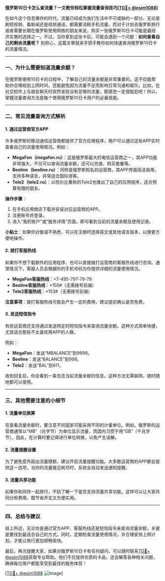 **俄罗斯10日卡怎么查流量？一文教你轻松掌握流量查询技巧[[TG💪+ @esim1088](https://t.me/s/esim1088)]**

在如今这个信息爆炸的时代，流量已经成为我们生活中不可或缺的一部分。无论是刷短视频、看新闻还是视频通话，都需要消耗手机流量。而对于计划去俄罗斯旅行或者需要长期在俄罗斯使用网络的朋友来说，购买一张俄罗斯10日卡可能是最经济实惠的选择之一。不过，当你拿到这张卡后，可能会遇到一个问题：**如何查看自己的剩余流量呢？** 别担心，这篇文章就来手把手教你如何快速查询俄罗斯10日卡的流量情况。

---

### 一、为什么需要知道流量余额？

在俄罗斯使用10日卡的过程中，了解自己的流量余额是非常重要的。这不仅能帮助你合理规划上网时间，还能避免因为流量不足而影响日常沟通和娱乐。比如，在社交软件上与朋友聊天时突然发现没有足够的流量，那感觉一定很尴尬吧！所以，掌握流量查询方法是每个使用俄罗斯10日卡用户的必备技能。

---

### 二、常见流量查询方式解析

#### 1. **通过运营商官方APP**
许多俄罗斯的移动通信运营商都提供了官方应用程序，用户可以通过这些APP实时查看自己的流量使用情况。例如：
- **MegaFon（megafon.ru）**：这是俄罗斯最大的电信运营商之一，其APP功能非常强大，不仅可以查询流量余额，还可以充值、购买套餐等。
- **Beeline（beeline.ru）**：同样是俄罗斯知名的运营商，其APP界面简洁易用，支持多种语言，非常适合国际游客。
- **Tele2（tele2.ru）**：以性价比著称的Tele2也推出了自己的应用程序，适合预算有限的朋友。

**操作步骤**：
1. 在手机应用商店下载并安装对应运营商的APP。
2. 注册账号并登录。
3. 进入“我的账户”或“服务详情”页面，即可看到当前的流量余额及使用记录。

**小贴士**：如果你对俄语不熟悉，可以在注册时选择英文或其他语言版本，以便更方便地操作。

#### 2. **拨打客服热线**
如果你不想下载额外的应用程序，也可以直接拨打运营商的客服热线进行咨询。通常情况下，客服人员会根据你的手机号码为你提供详细的流量使用情况。

- **MegaFon客服热线**：+7-495-797-79-79
- **Beeline客服热线**：*150#（无需拨号前缀）
- **Tele2客服热线**：*153#（无需拨号前缀）

**注意事项**：拨打客服热线可能会产生一定的费用，建议提前确认是否免费。

#### 3. **发送短信指令**
有些运营商还支持通过发送特定的短信指令来查询流量余额。这种方式简单快捷，尤其适合那些不太喜欢用APP的人群。

例如：
- **MegaFon**：发送“MBALANCE”到9999。
- **Beeline**：发送“BALANCE”到999。
- **Tele2**：发送“BAL”到611。

收到回复后，你会看到一条包含当前流量余额的信息。这种方法无需联网，随时随地都可以使用。

---

### 三、其他需要注意的小细节

#### 1. **流量单位换算**
在查看流量余额时，要注意不同国家可能采用不同的计量单位。例如，俄罗斯的运营商通常以“MB”（兆字节）为单位显示流量，而国内习惯于用“GB”（千兆字节）。因此，在计算时要记得进行单位转换，以免产生误解。

#### 2. **流量提醒设置**
为了避免意外超出流量限额，建议开启流量提醒功能。大多数运营商的APP都会提供这一选项，当你的流量接近耗尽时，系统会自动发送通知提醒。

#### 3. **流量共享功能**
如果你和同伴一起旅行，不妨了解一下是否支持流量共享功能。这样可以让大家共同分担费用，既节省开支又方便实用。

---

### 四、总结与建议

综上所述，无论你是通过官方APP、客服热线还是短信指令来查询流量余额，关键是要找到最适合自己的方式。同时，定期检查流量使用情况，并合理安排上网计划，才能让旅行更加顺畅愉快。

最后，再次提醒大家，如果对俄罗斯10日卡有任何疑问，可以随时联系[TG💪+ @esim1088](https://t.me/s/esim1088)获取专业帮助。他们不仅提供优质的卡品，还会解答各种相关问题，确保每位用户都能享受到最佳的服务体验！

[[TG💪+ @esim1088](https://t.me/s/esim1088) ![Image](https://i.postimg.cc/4NQfJmqS/Snipaste-2025-05-13-00-14-12.png)]